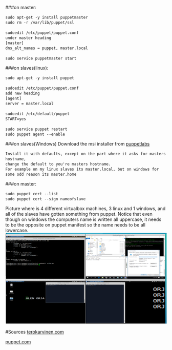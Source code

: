 ###on master:
```
sudo apt-get -y install puppetmaster
sudo rm -r /var/lib/puppet/ssl

sudoedit /etc/puppet/puppet.conf
under master heading
[master]
dns_alt_names = puppet, master.local

sudo service puppetmaster start 
```
###on slaves(linux):
```
sudo apt-get -y install puppet

sudoedit /etc/puppet/puppet.conf
add new heading
[agent]
server = master.local

sudoedit /etc/default/puppet
START=yes

sudo service puppet restart
sudo puppet agent --enable
```
###on slaves(Windows)
Download the msi installer from [puppetlabs](https://downloads.puppetlabs.com/windows/?_ga=1.45444260.1484390264.1463402252)
```
Install it with defaults, except on the part where it asks for masters hostname,
change the default to you're masters hostname.
For example on my linux slaves its master.local, but on windows for some odd reason its master.home
```
###on master:
```
sudo puppet cert --list
sudo puppet cert --sign nameofslave
```
Picture where is 4 different virtualbox machines, 3 linux and 1 windows, and all of the slaves have gotten something from puppet.
Notice that even though on windows the computers name is written all uppercase, it needs to be the opposite on puppet manifest so the name 
needs to be all lowercase.
![ScreenShot](/reports/images/master2linux1winslave.png)

#Sources
[terokarvinen.com](http://terokarvinen.com/2012/puppetmaster-on-ubuntu-12-04)
  
[puppet.com](https://docs.puppet.com/pe/latest/install_windows.html)
